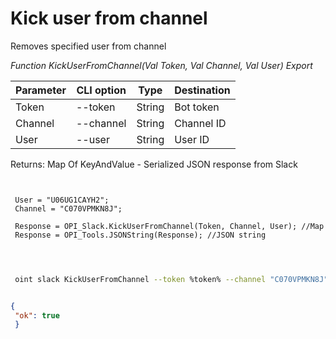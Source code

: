 ﻿---
sidebar_position: 8
---

# Kick user from channel
 Removes specified user from channel


*Function KickUserFromChannel(Val Token, Val Channel, Val User) Export*

 | Parameter | CLI option | Type | Destination |
 |-|-|-|-|
 | Token | --token | String | Bot token |
 | Channel | --channel | String | Channel ID |
 | User | --user | String | User ID |

 
 Returns: Map Of KeyAndValue - Serialized JSON response from Slack

```bsl title="Code example"
	
 
 User = "U06UG1CAYH2";
 Channel = "C070VPMKN8J";
 
 Response = OPI_Slack.KickUserFromChannel(Token, Channel, User); //Map
 Response = OPI_Tools.JSONString(Response); //JSON string
 
	
```

```sh title="CLI command example"
 
 oint slack KickUserFromChannel --token %token% --channel "C070VPMKN8J" --user "U06UG1CAYH2"

```


```json title="Result"

{
 "ok": true
 }

```
